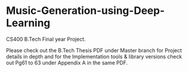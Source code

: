 # Music-Generation-using-Deep-Learning
CS400 B.Tech Final year Project.

Please check out the B.Tech Thesis PDF under Master branch for Project details in depth and for the Implementation tools & library versions check out Pg61 to 63 under Appendix A in the same PDF. 
